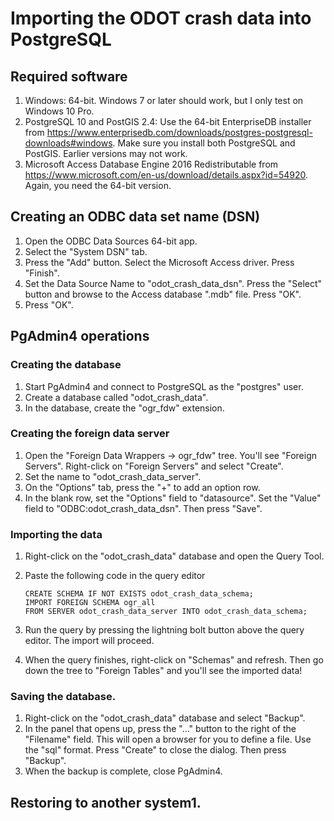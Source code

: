 # Importing the ODOT crash data into PostgreSQL

## Required software
1. Windows: 64-bit. Windows 7 or later should work, but I only test on Windows 10 Pro.
2. PostgreSQL 10 and PostGIS 2.4: Use the 64-bit EnterpriseDB installer from <https://www.enterprisedb.com/downloads/postgres-postgresql-downloads#windows>. Make sure you install both PostgreSQL and PostGIS. Earlier versions may not work.
3.  Microsoft Access Database Engine 2016 Redistributable from  <https://www.microsoft.com/en-us/download/details.aspx?id=54920>. Again, you need the 64-bit version.

## Creating an ODBC data set name (DSN)
1. Open the ODBC Data Sources 64-bit app.
2. Select the "System DSN" tab.
3. Press the "Add" button. Select the Microsoft Access driver. Press "Finish".
4. Set the Data Source Name to "odot_crash_data_dsn". Press the "Select" button and browse to the Access database ".mdb" file. Press "OK".
5. Press "OK".

## PgAdmin4 operations

### Creating the database
1. Start PgAdmin4 and connect to PostgreSQL as the "postgres" user.
2. Create a database called "odot_crash_data".
3. In the database, create the "ogr_fdw" extension.

### Creating the foreign data server
1. Open the "Foreign Data Wrappers -> ogr_fdw" tree. You'll see "Foreign Servers". Right-click on "Foreign Servers" and select "Create".
2. Set the name to "odot_crash_data_server".
3. On the "Options" tab, press the "+" to add an option row.
4. In the blank row, set the "Options" field to "datasource". Set the "Value" field to "ODBC:odot_crash_data_dsn". Then press "Save".

### Importing the data
1. Right-click on the "odot_crash_data" database and open the Query Tool.
2. Paste the following code in the query editor

    ```
    CREATE SCHEMA IF NOT EXISTS odot_crash_data_schema;
    IMPORT FOREIGN SCHEMA ogr_all 
    FROM SERVER odot_crash_data_server INTO odot_crash_data_schema;
    ```
3. Run the query by pressing the lightning bolt button above the query editor. The import will proceed.
4. When the query finishes, right-click on "Schemas" and refresh. Then go down the tree to "Foreign Tables" and you'll see the imported data!

### Saving the database.
1. Right-click on the "odot_crash_data" database and select "Backup".
2. In the panel that opens up, press the "..." button to the right of the "Filename" field. This will open a browser for you to define a file. Use the "sql" format. Press "Create" to close the dialog. Then press "Backup".
3. When the backup is complete, close PgAdmin4.

## Restoring to another system1. 

